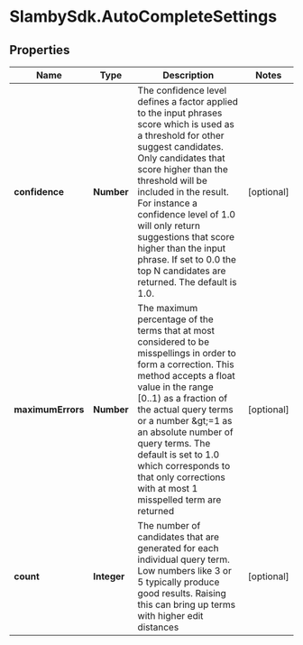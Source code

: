 # SlambySdk.AutoCompleteSettings

## Properties
Name | Type | Description | Notes
------------ | ------------- | ------------- | -------------
**confidence** | **Number** | The confidence level defines a factor applied to the input phrases score which is used as a threshold for other suggest candidates. Only candidates that score higher than the threshold will be included in the result. For instance a confidence level of 1.0 will only return suggestions that score higher than the input phrase. If set to 0.0 the top N candidates are returned. The default is 1.0. | [optional] 
**maximumErrors** | **Number** | The maximum percentage of the terms that at most considered to be misspellings in order to form a correction. This method accepts a float value in the range [0..1) as a fraction of the actual query terms or a number &amp;gt;=1 as an absolute number of query terms. The default is set to 1.0 which corresponds to that only corrections with at most 1 misspelled term are returned | [optional] 
**count** | **Integer** | The number of candidates that are generated for each individual query term. Low numbers like 3 or 5 typically produce good results. Raising this can bring up terms with higher edit distances | [optional] 



